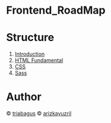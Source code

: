 # Frontend_RoadMap

# Structure
1. [Introduction](https://github.com/arizkayusril/Frontend_RoadMap/tree/master/1.Introduction)
2. [HTML Fundamental](https://github.com/arizkayusril/Frontend_RoadMap/tree/master/2.HTML)
3. [CSS](https://github.com/arizkayusril/Frontend_RoadMap/tree/master/3.CSS)
4. [Sass](https://github.com/arizkayusril/Frontend_RoadMap/tree/master/4.Sass)
# Author
&copy; [triabagus](https://github.com/triabagus)
&copy; [arizkayuzril](https://github.com/arizkayusril)
